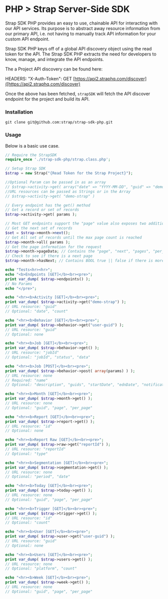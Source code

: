 # PHP > Strap Server-Side SDK

Strap SDK PHP provides an easy to use, chainable API for interacting with our
API services.  Its purpose is to abstract away resource information from
our primary API, i.e. not having to manually track API information for
your custom API endpoint.

Strap SDK PHP keys off of a global API discovery object using the read token for the API. 
The Strap SDK PHP extracts the need for developers to know, manage, and integrate the API endpoints.

The a Project API discovery can be found here:

HEADERS: "X-Auth-Token": 
GET [https://api2.straphq.com/discover]([https://api2.straphq.com/discover)

Once the above has been fetched, `strapSDK` will fetch the API discover
endpoint for the project and build its API.

### Installation

```
git clone git@github.com:strap/strap-sdk-php.git
```

### Usage

Below is a basic use case.

```php
// Require the StrapSDK
require_once './strap-sdk-php/strap.class.php';

// Setup Strap SDK
$strap = new Strap("{Read Token for the Strap Project}");

//Optional Param can be passed in as an array
// $strap->activity->get( array("date" => "YYYY-MM-DD", "guid" => "demo-strap") )
//URL resources can be passed as Strings or in the Array
// $strap->activity->get( "demo-strap" )

// Every endpoint has the get() method
// Get a record or set of records
$strap->activity->get( params ); 

// Most GET endpoints support the "page" value also exposes two additional methods and two detail values
// Get the next set of records
$set = $strap->month->next(); 
// Get All set of records until the max page count is reached
$strap->month->all( params ); 
// Get the page information for the request
$strap->month->pageData; // Contains the "page", "next", "pages", "per_page" information for the request
// Check to see if there is a next page
$strap->month->hasNext; // Contains BOOL true || false if there is more data that can be pulled

echo "Tests<hr><hr>";
echo "<b>Endpoints [GET]</b><br><pre>";
print var_dump( $strap->endpoints() );
// No Params
echo "</pre>";

echo "<hr><b>Activity [GET]</b><br><pre>";
print var_dump( $strap->activity->get("demo-strap") );
// URL resource: "guid"
// Optional: "date", "count"

echo "<hr><b>Behavior [GET]</b><br><pre>";
print var_dump( $strap->behavior->get("user-guid") );
// URL resource: "guid"
// Optional: none

echo "<hr><b>Job [GET]</b><br><pre>";
print var_dump( $strap->behavior->get() );
// URL resource: "jobId"
// Optional: "jobId", "status", "data"

echo "<hr><b>Job [POST]</b><br><pre>";
print var_dump( $strap->behavior->post( array(params) ) );
// URL resource: none
// Required: "name"
// Optional: "description", "guids", "startDate", "ednDate", "notificationUrl"

echo "<hr><b>Month [GET]</b><br><pre>";
print var_dump( $strap->month->get() );
// URL resource: none
// Optional: "guid", "page", "per_page"

echo "<hr><b>Report [GET]</b><br><pre>";
print var_dump( $strap->report->get() );
// URL resource: "id"
// Optional: none

echo "<hr><b>Report Raw [GET]</b><br><pre>";
print var_dump( $strap->raw->get("reportId") );
// URL resource: "reportId"
// Optional: "type"

echo "<hr><b>Segmentation [GET]</b><br><pre>";
print var_dump( $strap->segmentation->get() );
// URL resource: none
// Optional: "period", "date"

echo "<hr><b>Today [GET]</b><br><pre>";
print var_dump( $strap->today->get() );
// URL resource: none
// Optional: "guid", "page", "per_page"

echo "<hr><b>Trigger [GET]</b><br><pre>";
print var_dump( $strap->trigger->get() );
// URL resource: "id"
// Optional: "count"

echo "<hr><b>User [GET]</b><br><pre>";
print var_dump( $strap->user->get("user-guid") );
// URL resource: "guid"
// Optional: none

echo "<hr><b>Users [GET]</b><br><pre>";
print var_dump( $strap->users->get() );
// URL resource: none
// Optional: "platform", "count"

echo "<hr><b>Week [GET]</b><br><pre>";
print var_dump( $strap->week->get() );
// URL resource: none
// Optional: "guid", "page", "per_page"

```
